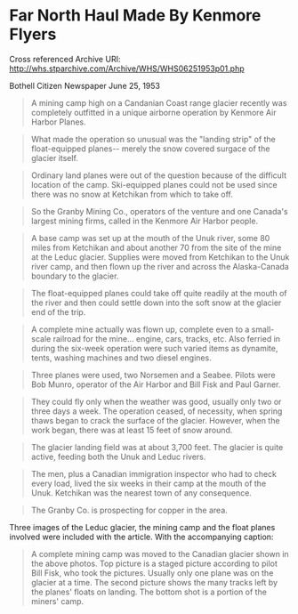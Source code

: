 # Far North Haul Made By Kenmore Flyers

Cross referenced Archive URI: http://whs.stparchive.com/Archive/WHS/WHS06251953p01.php

Bothell Citizen Newspaper
June 25, 1953

> A mining camp high on a Candanian Coast range glacier recently was completely outfitted in a unique airborne operation by Kenmore Air Harbor Planes.

> What made the operation so unusual was the "landing strip" of the float-equipped planes-- merely the snow covered surgace of the glacier itself.

> Ordinary land planes were out of the question because of the difficult location of the camp. Ski-equipped planes could not be used since there was no snow at Ketchikan from which to take off.

> So the Granby Mining Co., operators of the venture and one Canada's largest mining firms, called in the Kenmore Air Harbor people.

> A base camp was set up at the mouth of the Unuk river, some 80 miles from Ketchikan and about another 70 from the site of the mine at the Leduc glacier. Supplies were moved from Ketchikan to the Unuk river camp, and then flown up the river and across the Alaska-Canada boundary to the glacier.

> The float-equipped planes could take off quite readily at the mouth of the river and then could settle down into the soft snow at the glacier end of the trip.

> A complete mine actually was flown up, complete even to a small-scale railroad for the mine... engine, cars, tracks, etc. Also ferried in during the six-week operation were such varied items as dynamite, tents, washing machines and two diesel engines.

> Three planes were used, two Norsemen and a Seabee. Pilots were Bob Munro, operator of the Air Harbor and Bill Fisk and Paul Garner.

> They could fly only when the weather was good, usually only two or three days a week. The operation ceased, of necessity, when spring thaws began to crack the surface of the glacier. However, when the work began, there was at least 15 feet of snow around.

> The glacier landing field was at about 3,700 feet. The glacier is quite active, feeding both the Unuk and Leduc rivers.

> The men, plus a Canadian immigration inspector who had to check every load, lived the six weeks in their camp at the mouth of the Unuk. Ketchikan was the nearest town of any consequence.

> The Granby Co. is prospecting for copper in the area.

Three images of the Leduc glacier, the mining camp and the float planes involved were included with the article. With the accompanying caption:

> A complete mining camp was moved to the Canadian glacier shown in the above photos. Top picture is a staged picture according to pilot Bill Fisk, who took the pictures. Usually only one plane was on the glacier at a time. The second picture shows the many tracks left by the planes' floats on landing. The bottom shot is a portion of the miners' camp.
